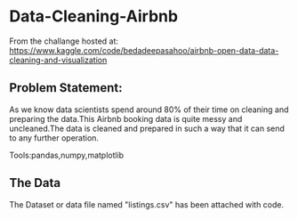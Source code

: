 # Data-Cleaning-Airbnb

From the challange hosted at: https://www.kaggle.com/code/bedadeepasahoo/airbnb-open-data-data-cleaning-and-visualization

## Problem Statement:

As we know data scientists spend around 80% of their time on cleaning and preparing the data.This Airbnb booking data is quite messy and uncleaned.The data is cleaned and prepared in such a way that it can send to any further operation.

Tools:pandas,numpy,matplotlib

## The Data
The Dataset or data file named "listings.csv" has been attached with code.







